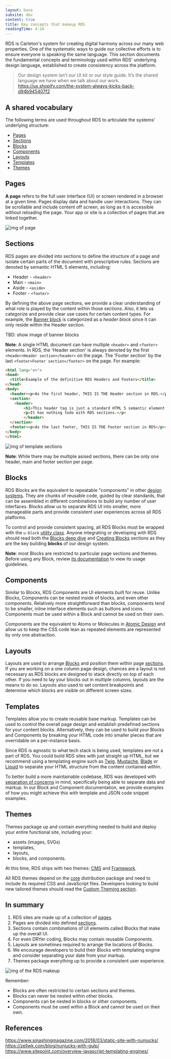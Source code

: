 ```yaml
---
layout: base
subsite: dev
content: true
title: Key concepts that makeup RDS
readingTime: 4:14
---
```

RDS is Carleton's system for creating digital harmony across our many web properties. One of the systematic ways to guide our collective efforts is to ensure everyone is speaking the same language. This section documents the fundamental concepts and terminology used within RDS' underlying design language, established to create consistency across the platform.

> Our design system isn’t our UI kit or our style guide. It’s the shared language we have when we talk about our work. https://ux.shopify.com/the-system-always-kicks-back-d94b945407f2

## A shared vocabulary

The following terms are used throughout RDS to articulate the systems’ underlying structure:

- [Pages](#pages)
- [Sections](#sections)
- [Blocks](#blocks)
- [Components](#components)
- [Layouts](#layouts)
- [Templates](#templates)
- [Themes](#themes)

## Pages 

**A page** refers to the full user interface (UI) or screen rendered in a browser at a given time. Pages display data and handle user interactions. They can be scrollable and include content off screen, as long as it is accessible without reloading the page. Your app or site is a collection of pages that are linked together.

![img of page](http://cu-raven.s3.amazonaws.com/assets/img/docs/page.png)

## Sections

RDS pages are divided into sections to define the structure of a page and isolate certain parts of the document with prescriptive rules. Sections are denoted by semantic HTML 5 elements, including:

- Header - `<header>`
- Main - `<main>`
- Aside - `<aside>`
- Footer - `<footer>`

By defining the above page sections, we provide a clear understanding of what role is played by the content within those sections. Also, it lets us categorize and provide clear use cases for certain content types. For example, the [Banner block](#) is categorized as a *header block* since it can only reside within the Header section. 

TBD: show image of banner blocks

**Note**: A single HTML document can have multiple `<header>` and `<footer>` elements. In RDS, the 'Header section' is always denoted by the first `<header>Header section</header>` on the page. The 'Footer section' by the last `<footer>Footer section</footer>` on the page. For example:

```html
<html lang="en">
<head>
  <title>Example of the definitive RDS Headers and Footers</title>
</head>
<body>
  <header><p>As the first header, THIS IS THE Header section in RDS.</p></header>
  <section>
    <header>
        <h1>This header tag is just a standard HTML 5 semantic element.</h1>
        <p>It has nothing todo with RDS sections.</p>
        </header>
  </section>
  <footer><p>As the last footer, THIS IS THE Footer section in RDS</p></footer>
</body>
</html>
```

![img of template sections ](http://cu-raven.s3.amazonaws.com/assets/img/docs/template.png)

**Note**: While there may be multiple asised sections, there can be only one header, main and footer section per page.

## Blocks 

RDS Blocks are the equivalent to repeatable "components" in other [design systems](#). They are chunks of reusable code, guided by clear standards, that can be assembled in different combinations to build any number of user interfaces. Blocks allow us to separate RDS UI into smaller, more manageable parts and provide consistent user experiences across all RDS platforms.

To control and provide consistent spacing, all RDS Blocks must be wrapped with the `u-block` [utility class](#).  Anyone integrating or developing with RDS should read both the [Blocks deep dive](#) and [Creating Blocks](#) sections as they are the key building **blocks** of our design system. 

**Note**: most Blocks are restricted to particular page sections and themes. Before using any Block, review [its documentation](#) to view its usage guidelines.

## Components

Similar to Blocks, RDS Components are UI elements built for reuse. Unlike Blocks, Components can be nested inside of blocks, and even other components. Relatively more straightforward than blocks, components tend to be smaller, inline interface elements such as buttons and icons. Components must be used within a Block and cannot be used on their own.


Components are the equivalent to Atoms or Molecules in [Atomic Design](http://bradfrost.com/blog/post/atomic-web-design/#atoms) and allow us to keep the CSS code lean as repeated elements are represented by only one abstraction. 

## Layouts
 
 Layouts are used to arrange [Blocks](#) and position them within page [sections](#). If you are working on a one column page design, chances are a layout is not necessary as RDS blocks are designed to stack directly on top of each other. If you need to lay your blocks out in multiple columns, layouts are the means to do so. Layouts also used to set content breakpoints and determine which blocks are visible on different screen sizes.
 
## Templates
 
 Templates allow you to create reusable base markup. Templates can be used to control the overall page design and establish predefined sections for your content blocks. Alternatively, they can be used to build your Blocks and Components by breaking your HTML code into smaller pieces that are overridable on a per-instance basis.
 
 Since RDS is agnostic to what tech stack is being used, templates are not a part of RDS. You could build RDS sites with just straight up HTML, but we recommend using a templating engine such as [Twig](#), [Mustache](#), [Blade](#) or [Liquid](#) to separate your HTML structure from the content contained within. 
 
To better build a more maintainable codebase, RDS was developed with [separation of concerns](#) in mind, specifically being able to separate data and markup. In our Block and Component documentation, we provide examples of how you might achieve this with template and JSON code snippet examples.
 
## Themes

Themes package up and contain everything needed to build and deploy your entire functional site, including your: 

- assets (images, SVGs)
- templates, 
- layouts, 
- blocks, and components.

At this time, RDS ships with two themes: [CMS](#) and [Framework](#).

All RDS themes depend on the [core](#) distribution package and need to include its required CSS and JavaScript files.
Developers looking to build new tailored themes should read the [Custom Theming section](#).

## In summary

1. RDS sites are made up of a collection of [pages](#pages).
2. Pages are divided into defined [sections](#sections).
3. Sections contain combinations of UI elements called Blocks that make up the overall UI.
4. For even DRYer coding, Blocks may contain reusable Components.
5. Layouts are sometimes required to arrange the locations of Blocks.
6. We encourage developers to build their Blocks with templating engine and consider separating your date from your markup.
7. Themes package everything up to provide a consistent user experience.

![img of the RDS makeup](http://cu-raven.s3.amazonaws.com/assets/img/docs/makeup.png)

Remember:

- Blocks are often restricted to certain sections and themes.
- Blocks can never be nested within other blocks.
- Components can be nested in blocks or other components.
- Components must be used within a Block and cannot be used on their own.

## References

https://www.smashingmagazine.com/2018/03/static-site-with-nunjucks/
https://zellwk.com/blog/nunjucks-with-gulp/
https://www.sitepoint.com/overview-javascript-templating-engines/

